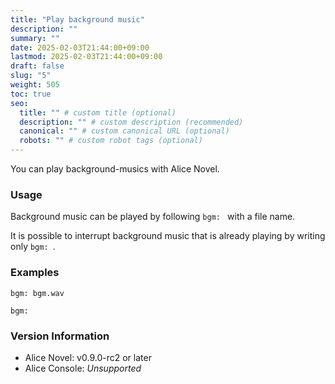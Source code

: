 ```yaml
---
title: "Play background music"
description: ""
summary: ""
date: 2025-02-03T21:44:00+09:00
lastmod: 2025-02-03T21:44:00+09:00
draft: false
slug: "5"
weight: 505
toc: true
seo:
  title: "" # custom title (optional)
  description: "" # custom description (recommended)
  canonical: "" # custom canonical URL (optional)
  robots: "" # custom robot tags (optional)
---
```


You can play background-musics with Alice Novel.

<!--
臨時ファイルを作成するため、画像と比較するとやや低速となっています。

※キャッシュ周りの仕様を変更したことにより、臨時ファイル作成後はやや高速な再生ができるようになりました。
-->

### Usage

Background music can be played by following `bgm: ` with a file name.

It is possible to interrupt background music that is already playing by writing only `bgm: `.

### Examples

```anov
bgm: bgm.wav
```

```anov
bgm: 
```

### Version Information

- Alice Novel: v0.9.0-rc2 or later
- Alice Console: *Unsupported*
